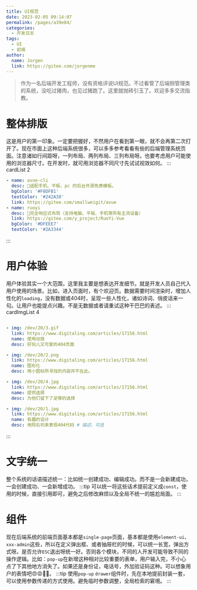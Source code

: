 ```yaml
---
title: UI规范
date: 2023-02-05 09:14:07
permalink: /pages/a39e84/
categories:
  - 开发日志
tags:
  - UI
  - 前端
author: 
  name: Jorgen
  link: https://gitee.com/jorgenme
---
```


> 作为一名后端开发工程师，没有资格评说UI规范。不过看管了后端侧管理类的系统，没吃过猪肉，也见过猪跑了。这里就抛砖引玉了。欢迎多多交流指教。

# 整体排版
这是用户的第一印象。一定要把握好，不然用户在看到第一眼，就不会再第二次打开了。现在市面上这种后端系统很多，可以多多参考看看有些的后端管理系统页面。注意诸如行间距呀，一列布局、两列布局、三列布局呀。也要考虑用户可能使用的浏览器尺寸。在开发时，就可用浏览器不同尺寸先试试视效如何。
::: cardList 2
```yaml
- name: avue-cli
  desc: 🌌适配手机、平板、pc 的后台开源免费模板。
  bgColor: '#F0DFB1'
  textColor: '#242A38'
  link: https://gitee.com/smallweigit/avue
- name: ruoyi
  desc: 🚀完全响应式布局（支持电脑、平板、手机等所有主流设备）
  link: https://gitee.com/y_project/RuoYi-Vue
  bgColor: '#DFEEE7'
  textColor: '#2A3344'
```
:::

# 用户体验
用户体验其实一个大范围，这里我主要是想表达开发细节。就是开发人员自己代入用户使用的场景。比如，进入页面时，有个欢迎页。数据需要时间渲染时，增加人性化的`loading`，没有数据或404时，呈现一些人性化，诸如诗词、俏皮话来一句。让用户也能提点兴趣。不是无数据或者请重试这种干巴巴的表述。
::: cardImgList 4
```yaml

- img: /dev/20/3.gif
  link: https://www.digitaling.com/articles/17156.html
  name: 使用动效
  desc: 好玩儿又可爱的404页面

- img: /dev/20/2.png
  link: https://www.digitaling.com/articles/17156.html
  name: 图形化
  desc: 用小图标所寻找的内容并不在此。

- img: /dev/20/4.jpg
  link: https://www.digitaling.com/articles/17156.html
  name: 提供选择
  desc: 为他们留下了足够的选择

- img: /dev/20/1.jpg
  link: https://www.digitaling.com/articles/17156.html
  name: 有趣的设计
  desc: 用陨石坑来表现404代码 # 描述，可选

```
:::




#  文字统一
整个系统的话语描述统一：比如统一创建成功、编辑成功。而不是一会新建成功，一会创建成功、一会新增成功。
:::tip
可以统一将这些话术提前定义成`const`，使用的时候，直接引用即可，避免之后修改麻烦以及全局不统一的尴尬局面。
:::

# 组件
现在后端系统的前端页面基本都是`single-page`页面，基本都是使用`element-ui`、`xxx-admin`这些，所以在定义弹出框、或者抽屉栏的时候，可以统一长宽，弹出方式呀。是否允许`ESC`退出呀统一好。否则各个模块，不同的人开发可能导致不同的操作逻辑。比如：`pop-up`在新增这种相对比较重要的表单，用户输入完，不小心点了下其他地方消失了。如果还是身份证，电话号，外加验证码这种。可以想象用户的表情吧😠😡👿👊。
:::tip
使用`pop-up` `drawer`组件时，先在本地提前封装一套，可以使用参数传递的方式使用。避免临时参数调整，全局检索的窘境。
:::

